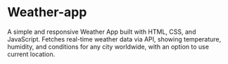# Weather-app
A simple and responsive Weather App built with HTML, CSS, and JavaScript. Fetches real-time weather data via API, showing temperature, humidity, and conditions for any city worldwide, with an option to use current location.
